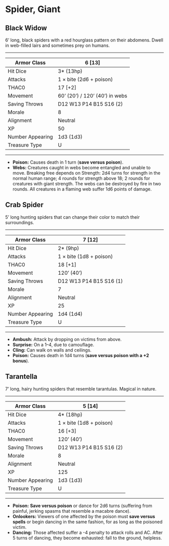# Spider, Giant

## Black Widow

6’ long, black spiders with a red hourglass pattern on their abdomens. Dwell in web-filled lairs and sometimes prey on humans.

------

| Armor Class     | 6 [13]                         |
| ---------------- | ------------------------------ |
| Hit Dice         | 3* (13hp)                      |
| Attacks          | 1 × bite (2d6 + poison)        |
| THAC0            | 17 [+2]                        |
| Movement         | 60’ (20’) / 120’ (40’) in webs |
| Saving Throws    | D12 W13 P14 B15 S16 (2)        |
| Morale           | 8                              |
| Alignment        | Neutral                        |
| XP               | 50                             |
| Number Appearing | 1d3 (1d3)                      |
| Treasure Type    | U                              |

------

- **Poison:** Causes death in 1 turn (**save versus poison**).
- **Webs:** Creatures caught in webs become entangled and unable to move. Breaking free depends on Strength: 2d4 turns for strength in the normal human range; 4 rounds for strength above 18; 2 rounds for creatures with giant strength. The webs can be destroyed by fire in two rounds. All creatures in a flaming web suffer 1d6 points of damage.

## Crab Spider

5’ long hunting spiders that can change their color to match their surroundings.

------

| Armor Class     | 7 [12]                  |
| ---------------- | ----------------------- |
| Hit Dice         | 2* (9hp)                |
| Attacks          | 1 × bite (1d8 + poison) |
| THAC0            | 18 [+1]                 |
| Movement         | 120’ (40’)              |
| Saving Throws    | D12 W13 P14 B15 S16 (1) |
| Morale           | 7                       |
| Alignment        | Neutral                 |
| XP               | 25                      |
| Number Appearing | 1d4 (1d4)               |
| Treasure Type    | U                       |

------

- **Ambush:** Attack by dropping on victims from above.
- **Surprise:** On a 1–4, due to camouflage.
- **Cling:** Can walk on walls and ceilings.
- **Poison:** Causes death in 1d4 turns (**save versus poison with a +2 bonus**).

## Tarantella

7’ long, hairy hunting spiders that resemble tarantulas. Magical in nature.

------

| Armor Class     | 5 [14]                  |
| ---------------- | ----------------------- |
| Hit Dice         | 4* (18hp)               |
| Attacks          | 1 × bite (1d8 + poison) |
| THAC0            | 16 [+3]                 |
| Movement         | 120’ (40’)              |
| Saving Throws    | D12 W13 P14 B15 S16 (2) |
| Morale           | 8                       |
| Alignment        | Neutral                 |
| XP               | 125                     |
| Number Appearing | 1d3 (1d3)               |
| Treasure Type    | U                       |

------

- **Poison:** **Save versus poison** or dance for 2d6 turns (suffering from painful, jerking spasms that resemble a macabre dance).
- **Onlookers:** Viewers of one affected by the poison must **save versus spells** or begin dancing in the same fashion, for as long as the poisoned victim.
- **Dancing:** Those affected suffer a -4 penalty to attack rolls and AC. After 5 turns of dancing, they become exhausted: fall to the ground, helpless.